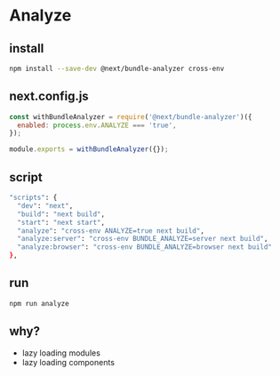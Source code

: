 # Analyze

## install

```bash
npm install --save-dev @next/bundle-analyzer cross-env
```

## next.config.js

```js
const withBundleAnalyzer = require('@next/bundle-analyzer')({
  enabled: process.env.ANALYZE === 'true',
});

module.exports = withBundleAnalyzer({});
```

## script

```bash
"scripts": {
  "dev": "next",
  "build": "next build",
  "start": "next start",
  "analyze": "cross-env ANALYZE=true next build",
  "analyze:server": "cross-env BUNDLE_ANALYZE=server next build",
  "analyze:browser": "cross-env BUNDLE_ANALYZE=browser next build"
},
```

## run

```bash
npm run analyze
```

## why?

- lazy loading modules
- lazy loading components